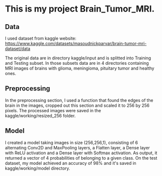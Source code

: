 # This is my project Brain_Tumor_MRI.
## Data
I used dataset from kaggle website: https://www.kaggle.com/datasets/masoudnickparvar/brain-tumor-mri-dataset/data

The original data are in directory kaggle/input and is splitted into Training and Testing subset.
In those subsets data are in 4 directories containing MRI images of brains with glioma, meningioma, pituitary tumor and healthy ones.
## Preprocessing
In the preprocessing section, I used a function that found the edges of the brain in the images, cropped out this section and scaled it to 256 by 256 pixels.
The processed images were saved in the kaggle/working/resized_256 folder.
## Model
I created a model taking images in size (256,256,1), consisting of 6 alternating Conv2D and MaxPooling layers, a Flatten layer, a Dense layer with ReLU activation and a Dense layer with Softmax activation.
As output, it returned a vector of 4 probabilities of belonging to a given class.
On the test dataset, my model achieved an accuracy of 98% and it's saved in kaggle/working/model directory.
